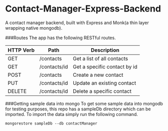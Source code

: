 Contact-Manager-Express-Backend
===============================

A contact manager backend, built with Express and Monk(a thin layer wrapping native mongodb). 

###Routes
The app has the following RESTful routes. 

HTTP Verb | Path | Description
---  | --- | ---
GET  | /contacts | Get a list of all contacts
GET  | /contacts/id | Get a specific contact by id
POST | /contacts | Create a new contact
PUT | /contacts/id | Update an existing contact
DELETE | /contacts/id | Delete a specific contact

###Getting sample data into mongo
To get some sample data into mongodb for testing purposes, this repo has a sampleDb directory which can be imported. To import the data
simply run the following command.

    mongorestore sampleDb --db contactManager



